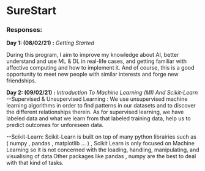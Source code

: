 # SureStart
### Responses: 

**Day 1: (08/02/21) :** *Getting Started*

During this program, I aim to improve my knowledge about AI, better understand and use ML & DL in real-life cases, and getting familiar with affective computing and how to implement it. And of course, this is a good opportunity to meet new people with similar interests and forge new friendships.


**Day 2: (09/02/21) :**  *Introduction To Machine Learning (Ml) And Scikit-Learn*
--Supervised & Unsupervised Learning :
We use unsupervised machine learning algorithms in order to find patterns in our datasets and to discover the different relationships therein.
As for supervised learning, we have labeled data and what we learn from that labeled training data, help us to predict outcomes for unforeseen data.

--Scikit-Learn:
Scikit-Learn is built on top of many python librairies such as ( numpy , pandas , matplotlib ... ) , Scikit Learn is only focused on Machine Learning so it is not concerned with the loading, handling, manipulating, and visualising of data.Other packages like pandas , numpy are the best to deal with that kind of tasks.
